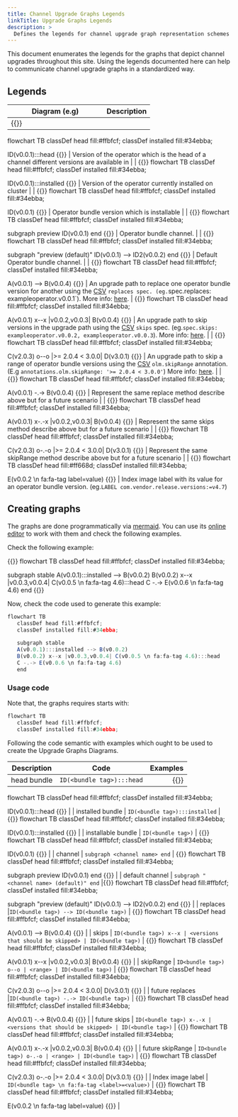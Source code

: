 ```yaml
---
title: Channel Upgrade Graphs Legends
linkTitle: Upgrade Graphs Legends
description: >
  Defines the legends for channel upgrade graph representation schemes used. 
---
```


This document enumerates the legends for the graphs that depict channel upgrades throughout this site. Using the legends documented here can help to communicate channel upgrade graphs in a standardized way.

## Legends

| <div style="align-text: center;width:200px">Diagram (e.g)</div> | Description |   
|----------|:-------------:|
| {{<mermaid>}}
flowchart TB
   classDef head fill:#ffbfcf;
   classDef installed fill:#34ebba;
   
   ID(v0.0.1):::head
{{</mermaid>}} | Version of the operator which is the head of a channel different versions are available in |
| {{<mermaid>}}
flowchart TB
   classDef head fill:#ffbfcf;
   classDef installed fill:#34ebba;
   
   ID(v0.0.1):::installed
{{</mermaid>}} | Version of the operator currently installed on cluster |
| {{<mermaid>}}
flowchart TB
   classDef head fill:#ffbfcf;
   classDef installed fill:#34ebba;
   
   ID(v0.0.1)
{{</mermaid>}} | Operator bundle version which is installable |
| {{<mermaid>}}
flowchart TB
   classDef head fill:#ffbfcf;
   classDef installed fill:#34ebba;
   
   subgraph preview
      ID(v0.0.1) 
   end
{{</mermaid>}} | Operator bundle channel. |
| {{<mermaid>}}
flowchart TB
   classDef head fill:#ffbfcf;
   classDef installed fill:#34ebba;
   
   subgraph "preview (default)"
      ID(v0.0.1) --> ID2(v0.0.2)
   end
{{</mermaid>}} | Default Operator bundle channel. |
| {{<mermaid>}}
flowchart TB
   classDef head fill:#ffbfcf;
   classDef installed fill:#34ebba;
   
   A(v0.0.1) --> B(v0.0.4)
{{</mermaid>}} | An upgrade path to replace one operator bundle version for another using the [CSV][csv-definition] `replaces spec. (eg.`spec.replaces: exampleoperator.v0.0.1`). More info: [here][upgrade-path-replaces].
| {{<mermaid>}}
flowchart TB
   classDef head fill:#ffbfcf;
   classDef installed fill:#34ebba;
   
   A(v0.0.1) x--x |v0.0.2,v0.0.3| B(v0.0.4)
{{</mermaid>}}  | An upgrade path to skip versions in the upgrade path using the [CSV][csv-definition] `skips` spec. (eg.`spec.skips: exampleoperator.v0.0.2, exampleoperator.v0.0.3`). More info: [here][upgrade-path-skips]. |
| {{<mermaid>}}
flowchart TB
   classDef head fill:#ffbfcf;
   classDef installed fill:#34ebba;
   
   C(v2.0.3) o--o |>= 2.0.4 < 3.0.0| D(v3.0.1)
{{</mermaid>}} | An upgrade path to skip a range of operator bundle versions using the [CSV][csv-definition] `olm.skipRange` annotation. (E.g `annotations.olm.skipRange: '>= 2.0.4 < 3.0.0'`) More info: [here][upgrade-path-skiprange]. |
| {{<mermaid>}}
flowchart TB
   classDef head fill:#ffbfcf;
   classDef installed fill:#34ebba;
   
   A(v0.0.1) -.-> B(v0.0.4)
{{</mermaid>}} | Represent the same replace method describe above but for a future scenario |
| {{<mermaid>}}
flowchart TB
   classDef head fill:#ffbfcf;
   classDef installed fill:#34ebba;
   
   A(v0.0.1) x-.-x |v0.0.2,v0.0.3| B(v0.0.4)
{{</mermaid>}} | Represent the same skips method describe above but for a future scenario |
| {{<mermaid>}}
flowchart TB
   classDef head fill:#ffbfcf;
   classDef installed fill:#34ebba;
   
   C(v2.0.3) o-.-o |>= 2.0.4 < 3.0.0| D(v3.0.1)
{{</mermaid>}} | Represent the same skipRange method describe above but for a future scenario |
| {{<mermaid>}}
flowchart TB
   classDef head fill:#ff668d;
   classDef installed fill:#34ebba;
 
   E(v0.0.2 \n fa:fa-tag label=value)
{{</mermaid>}} | Index image label with its value for an operator bundle version. (eg.`LABEL com.vendor.release.versions:=v4.7`)

## Creating graphs 

The graphs are done programmatically via [mermaid](https://mermaid-js.github.io/mermaid/#/.). You can use its [online editor](https://mermaid-js.github.io/mermaid-live-editor/) to work with them and check the following examples. 

Check the following example: 

{{<mermaid>}}
flowchart TB
   classDef head fill:#ffbfcf;
   classDef installed fill:#34ebba;
 
   subgraph stable
   A(v0.0.1):::installed --> B(v0.0.2)
   B(v0.0.2) x--x |v0.0.3,v0.0.4| C(v0.0.5 \n fa:fa-tag 4.6):::head
   C -.-> E(v0.0.6 \n fa:fa-tag 4.6)
   end
{{</mermaid>}}

Now, check the code used to generate this example:

```js
flowchart TB
   classDef head fill:#ffbfcf;
   classDef installed fill:#34ebba;
 
   subgraph stable
   A(v0.0.1):::installed --> B(v0.0.2)
   B(v0.0.2) x--x |v0.0.3,v0.0.4| C(v0.0.5 \n fa:fa-tag 4.6):::head
   C -.-> E(v0.0.6 \n fa:fa-tag 4.6)
   end
```

### Usage code

Note that, the graphs requires starts with:

```js
flowchart TB
   classDef head fill:#ffbfcf;
   classDef installed fill:#34ebba;
```

Following the code semantic with examples which ought to be used to create the Upgrade Graphs Diagrams. 

| Description   |      Code      |  Examples |
|----------|:-------------:|------:|
| head bundle |  `ID(<bundle tag>):::head` | {{<mermaid>}}
flowchart TB
   classDef head fill:#ffbfcf;
   classDef installed fill:#34ebba;
   
   ID(v0.0.1):::head
{{</mermaid>}} |
| installed bundle |  `ID(<bundle tag>):::installed` | {{<mermaid>}}
flowchart TB
   classDef head fill:#ffbfcf;
   classDef installed fill:#34ebba;
   
   ID(v0.0.1):::installed
{{</mermaid>}} |
| installable bundle | `ID(<bundle tag>)` | {{<mermaid>}}
flowchart TB
   classDef head fill:#ffbfcf;
   classDef installed fill:#34ebba;
   
   ID(v0.0.1)
{{</mermaid>}} |
| channel |  `subgraph <channel name> end` | {{<mermaid>}}
flowchart TB
   classDef head fill:#ffbfcf;
   classDef installed fill:#34ebba;
   
   subgraph preview
      ID(v0.0.1)
   end
{{</mermaid>}} |
| default channel | `subgraph "<channel name> (default)" end` |{{<mermaid>}}
flowchart TB
   classDef head fill:#ffbfcf;
   classDef installed fill:#34ebba;
   
   subgraph "preview (default)"
      ID(v0.0.1) --> ID2(v0.0.2)
   end
{{</mermaid>}} |
| replaces |`ID(<bundle tag>) --> ID(<bundle tag>)` | {{<mermaid>}}
flowchart TB
   classDef head fill:#ffbfcf;
   classDef installed fill:#34ebba;
   
   A(v0.0.1) --> B(v0.0.4)
{{</mermaid>}} |
| skips | `ID(<bundle tag>) x--x | <versions that should be skipped> | ID(<bundle tag>)` | {{<mermaid>}}
flowchart TB
   classDef head fill:#ffbfcf;
   classDef installed fill:#34ebba;
   
   A(v0.0.1) x--x |v0.0.2,v0.0.3| B(v0.0.4)
{{</mermaid>}} |
| skipRange | `ID<bundle tag>) o--o | <range> | ID(<bundle tag>)` | {{<mermaid>}}
flowchart TB
   classDef head fill:#ffbfcf;
   classDef installed fill:#34ebba;
   
   C(v2.0.3) o--o |>= 2.0.4 < 3.0.0| D(v3.0.1)
{{</mermaid>}} |
| future replaces |`ID(<bundle tag>) -.-> ID(<bundle tag>)` | {{<mermaid>}}
flowchart TB
   classDef head fill:#ffbfcf;
   classDef installed fill:#34ebba;
   
   A(v0.0.1) -.-> B(v0.0.4)
{{</mermaid>}} |
| future skips | `ID(<bundle tag>) x-.-x | <versions that should be skipped> | ID(<bundle tag>)` | {{<mermaid>}}
flowchart TB
   classDef head fill:#ffbfcf;
   classDef installed fill:#34ebba;
   
   A(v0.0.1) x-.-x |v0.0.2,v0.0.3| B(v0.0.4)
{{</mermaid>}} |
| future skipRange | `ID<bundle tag>) o-.-o | <range> | ID(<bundle tag>)` | {{<mermaid>}}
flowchart TB
   classDef head fill:#ffbfcf;
   classDef installed fill:#34ebba;
   
   C(v2.0.3) o-.-o |>= 2.0.4 < 3.0.0| D(v3.0.1)
{{</mermaid>}} |
| Index image label  |    `ID(<bundle tag> \n fa:fa-tag <label>=<value>)` | {{<mermaid>}}
flowchart TB
   classDef head fill:#ffbfcf;
   classDef installed fill:#34ebba;
   
   E(v0.0.2 \n fa:fa-tag label=value)
{{</mermaid>}} |

[csv-definition]:/docs/concepts/crds/clusterserviceversion/
[upgrade-path-replaces]:/docs/concepts/olm-architecture/operator-catalog/creating-an-update-graph/#replaces
[upgrade-path-skips]:/docs/concepts/olm-architecture/operator-catalog/creating-an-update-graph/#skips
[upgrade-path-skiprange]:/docs/concepts/olm-architecture/operator-catalog/creating-an-update-graph/#skiprange